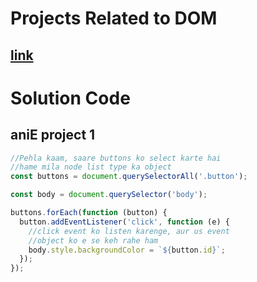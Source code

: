# Projects Related to DOM

## [link](https://stackblitz.com/edit/dom-project-chaiaurcode-v76vtx?file=1-colorChanger%2Findex.html)

# Solution Code
## aniE project 1
``` javascript
//Pehla kaam, saare buttons ko select karte hai
//hame mila node list type ka object
const buttons = document.querySelectorAll('.button');

const body = document.querySelector('body');

buttons.forEach(function (button) {
  button.addEventListener('click', function (e) {
    //click event ko listen karenge, aur us event
    //object ko e se keh rahe ham
    body.style.backgroundColor = `${button.id}`;
  });
});

```

